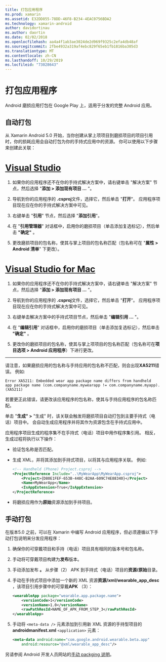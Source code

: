 ```yaml
---
title: 打包应用程序
ms.prod: xamarin
ms.assetid: E32DD855-78DD-46F8-B234-4EAC0756BDA2
ms.technology: xamarin-android
author: davidortinau
ms.author: daortin
ms.date: 02/02/2018
ms.openlocfilehash: aa4a4f1ab3ae3024de2d969f9325c2efa4db48af
ms.sourcegitcommit: 2fbe4932a319af4ebc829f65eb1fb1816ba305d3
ms.translationtype: MT
ms.contentlocale: zh-CN
ms.lasthandoff: 10/29/2019
ms.locfileid: "73028643"
---
```

# <a name="packaging-wear-apps"></a>打包应用程序

Android 磨损应用打包在 Google Play 上，适用于分发的完整 Android 应用。 

## <a name="automatic-packaging"></a>自动打包

从 Xamarin Android 5.0 开始，当你创建从掌上项项目到磨损项目的项目引用时，你的损耗应用会自动打包为你的手持式应用中的资源。 你可以使用以下步骤来创建此关联： 

# <a name="visual-studiotabwindows"></a>[Visual Studio](#tab/windows)

1. 如果你的应用程序还不在你的手持式解决方案中，请右键单击 "解决方案" 节点，然后选择 "**添加 > 添加现有项目 ...** "。

2. 导航到你的应用程序的 **.csproj**文件，选择它，然后单击 "**打开**"。 应用程序项目现在应在你的手持式解决方案中可见。

3. 右键单击 "**引用**" 节点，然后选择 "**添加引用**"。

4. 在 "**引用管理器**" 对话框中，启用你的磨损项目（单击添加复选标记），然后单击 **"确定"** 。

5. 更改磨损项目的包名称，使其与掌上项目的包名称匹配（包名称可在 "**属性 > Android 清单**" 下更改）。

# <a name="visual-studio-for-mactabmacos"></a>[Visual Studio for Mac](#tab/macos)

1. 如果你的应用程序还不在你的手持式解决方案中，请右键单击 "解决方案" 节点，然后选择 "**添加 > 添加现有项目 ...** "。

2. 导航到你的应用程序的 **.csproj**文件，选择它，然后单击 "**打开**"。 应用程序项目现在应在你的手持式解决方案中可见。

3. 右键单击解决方案中的手持式项目节点，然后单击 "**编辑引用 ...** "。

4. 在 "**编辑引用**" 对话框中，启用你的磨损项目（单击添加复选标记），然后单击 **"确定"** 。

5. 更改你的磨损项目的包名称，使其与掌上项项目的包名称匹配（包名称可在**项目选项 > Android 应用程序**）下进行更改。

-----

请注意，如果磨损应用的包名称与手持应用的包名称不匹配，则会出现**XA5211**错误。 例如:

```shell
Error XA5211: Embedded wear app package name differs from handheld 
app package name (com.companyname.mywearapp != com.companyname.myapp). (XA5211)
```

若要更正此错误，请更改该应用程序的包名称，使其与手持应用程序的包名称匹配。

单击 "**生成" >** "生成" 时，该关联会触发将磨损项目自动打包到主要手持式（电话）项目中。 会自动生成应用程序并将其作为资源包含在手持式应用中。

应用程序项目生成的程序集不在手持式（电话）项目中用作程序集引用。 相反，生成过程将执行以下操作：

- 验证包名称是否匹配。 

- 生成 XML，并将其添加到手持式项目，以将其与应用程序关联。 例如: 

    ```xml
    <!-- Handheld (Phone) Project.csproj -->
    <ProjectReference Include="..\MyWearApp\MyWearApp.csproj">
        <Project>{D80E1FEF-653B-448C-B2AA-609C74E88340}</Project>
        <Name>MyWearApp</Name>
        <IsAppExtension>True</IsAppExtension>
    </ProjectReference>
    ```

- 将磨损应用作为**原始**资源添加到手持项目。 

## <a name="manual-packaging"></a>手动打包

在版本5.0 之前，可以在 Xamarin 中编写 Android 应用程序，但必须遵循以下手动打包说明来分发应用程序： 

1. 确保你的可穿戴项目和手持（电话）项目具有相同的版本号和包名称。

2. 手动将可穿戴项目构建为**发布**版本。

3. 手动添加发布 **。** 从步骤（2） APK 到手持式（电话）项目的**资源/原始**目录。

4. 手动在手持式项目中添加一个新的 XML 资源**资源/xml/wearable_app_desc** ，该项目引用步骤中的可穿戴**APK** （3）：

    ```xml
    <wearableApp package="wearable.app.package.name">
        <versionCode>1</versionCode>
        <versionName>1.0</versionName>
        <rawPathResId>NAME_OF_APK_FROM_STEP_3</rawPathResId>
    </wearableApp>
    ```

5. 手动将 `<meta-data />` 元素添加到引用新 XML 资源的手持型项目的**androidmanifest.xml** `<application>` 元素：

    ```xml
    <meta-data android:name="com.google.android.wearable.beta.app"
        android:resource="@xml/wearable_app_desc"/>
    ```

另请参阅 Android 开发人员网站的[手动 packging 说明](https://developer.android.com/training/wearables/apps/packaging.html#PackageManually)。
